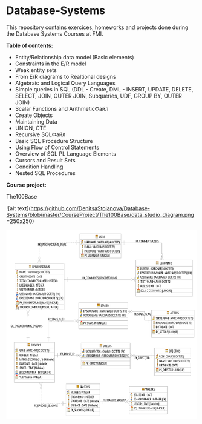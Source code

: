 # Database-Systems
This repository contains exercices, homeworks and projects done during the Database Systems Courses at FMI.

**Table of contents:**
- Entity/Relationship data model (Basic elements)
- Constraints in the E/R model
- Weak entity sets
- From E/R diagrams to Realtional designs
- Algebraic and Logical Query Languages
- Simple queries in SQL (DDL - Create, DML - INSERT, UPDATE, DELETE, SELECT, JOIN, OUTER JOIN, Subqueries, UDF, GROUP BY, OUTER JOIN)
- Scalar Functions and ArithmeticФайл
- Create Objects
- Maintaining Data
- UNION, CTE
- Recursive SQLФайл
- Basic SQL Procedure Structure
- Using Flow of Control Statements
- Overview of SQL PL Language Elements
- Cursors and Result Sets
- Condition Handling
- Nested SQL Procedures 

**Course project:**

The100Base

![alt text](https://github.com/DenitsaStoianova/Database-Systems/blob/master/CourseProject/The100Base/data_studio_diagram.png  =250x250)

<img src="https://github.com/DenitsaStoianova/Database-Systems/blob/master/CourseProject/The100Base/data_studio_diagram.png" width="600" height="500">
